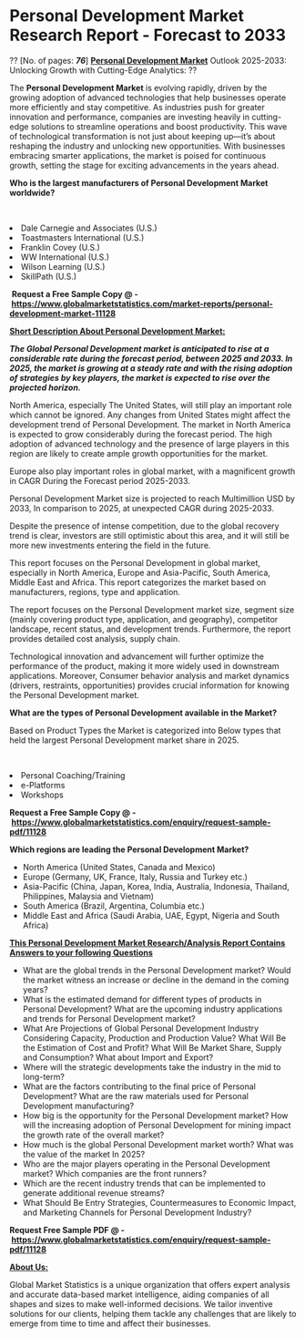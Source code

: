<H1>Personal Development Market Research Report - Forecast to 2033</H1><p>?? [No. of pages:&nbsp;<strong><em>76</em></strong>]&nbsp;<strong><a href="https://www.globalmarketstatistics.com/market-reports/personal-development-market-11128">Personal Development&nbsp;Market</a></strong>&nbsp;Outlook 2025-2033: Unlocking Growth with Cutting-Edge Analytics: ??</p><p>The <strong>Personal Development Market</strong> is evolving rapidly, driven by the growing adoption of advanced technologies that help businesses operate more efficiently and stay competitive. As industries push for greater innovation and performance, companies are investing heavily in cutting-edge solutions to streamline operations and boost productivity. This wave of technological transformation is not just about keeping up&mdash;it&rsquo;s about reshaping the industry and unlocking new opportunities. With businesses embracing smarter applications, the market is poised for continuous growth, setting the stage for exciting advancements in the years ahead.</p><p><strong>Who is the largest manufacturers of Personal Development Market worldwide?</strong></p><p>&nbsp;<li>Dale Carnegie and Associates (U.S.)<li> Toastmasters International (U.S.)<li> Franklin Covey (U.S.)<li> WW International (U.S.)<li> Wilson Learning (U.S.)<li> SkillPath (U.S.)</p><p>&nbsp;<strong>Request a Free Sample Copy @ -&nbsp;<a href="https://www.globalmarketstatistics.com/market-reports/personal-development-market-11128">https://www.globalmarketstatistics.com/market-reports/personal-development-market-11128</a></strong></p><p><strong><u>Short Description About Personal Development Market:</u></strong></p><p><strong><em>The Global Personal Development market is anticipated to rise at a considerable rate during the forecast period, between 2025 and 2033. In 2025, the market is growing at a steady rate and with the rising adoption of strategies by key players, the market is expected to rise over the projected horizon.</em></strong></p><p>North America, especially The United States, will still play an important role which cannot be ignored. Any changes from United States might affect the development trend of Personal Development. The market in North America is expected to grow considerably during the forecast period. The high adoption of advanced technology and the presence of large players in this region are likely to create ample growth opportunities for the market.</p><p>Europe also play important roles in global market, with a magnificent growth in CAGR During the Forecast period 2025-2033.</p><p>Personal Development Market size is projected to reach Multimillion USD by 2033, In comparison to 2025, at unexpected CAGR during 2025-2033.</p><p>Despite the presence of intense competition, due to the global recovery trend is clear, investors are still optimistic about this area, and it will still be more new investments entering the field in the future.</p><p>This report focuses on the Personal Development in global market, especially in North America, Europe and Asia-Pacific, South America, Middle East and Africa. This report categorizes the market based on manufacturers, regions, type and application.</p><p>The report focuses on the Personal Development market size, segment size (mainly covering product type, application, and geography), competitor landscape, recent status, and development trends. Furthermore, the report provides detailed cost analysis, supply chain.</p><p>Technological innovation and advancement will further optimize the performance of the product, making it more widely used in downstream applications. Moreover, Consumer behavior analysis and market dynamics (drivers, restraints, opportunities) provides crucial information for knowing the Personal Development market.</p><p><strong>What are the types of Personal Development available in the Market?</strong></p><p>Based on Product Types the Market is categorized into Below types that held the largest Personal Development market share in 2025.</p><p>&nbsp;<li>Personal Coaching/Training<li> e-Platforms<li> Workshops&nbsp;</p><p><strong>Request a Free Sample Copy @ -&nbsp;<a href="https://www.globalmarketstatistics.com/enquiry/request-sample-pdf/11128">https://www.globalmarketstatistics.com/enquiry/request-sample-pdf/11128</a></strong></p><p><strong>Which regions are leading the Personal Development Market?</strong></p><ul><li>North America (United States, Canada and Mexico)</li><li>Europe (Germany, UK, France, Italy, Russia and Turkey etc.)</li><li>Asia-Pacific (China, Japan, Korea, India, Australia, Indonesia, Thailand, Philippines, Malaysia and Vietnam)</li><li>South America (Brazil, Argentina, Columbia etc.)</li><li>Middle East and Africa (Saudi Arabia, UAE, Egypt, Nigeria and South Africa)</li></ul><p><strong><u>This Personal Development Market Research/Analysis Report Contains Answers to your following Questions</u></strong></p><ul><li>What are the global trends in the Personal Development market? Would the market witness an increase or decline in the demand in the coming years?</li><li>What is the estimated demand for different types of products in Personal Development? What are the upcoming industry applications and trends for Personal Development market?</li><li>What Are Projections of Global Personal Development Industry Considering Capacity, Production and Production Value? What Will Be the Estimation of Cost and Profit? What Will Be Market Share, Supply and Consumption? What about Import and Export?</li><li>Where will the strategic developments take the industry in the mid to long-term?</li><li>What are the factors contributing to the final price of Personal Development? What are the raw materials used for Personal Development manufacturing?</li><li>How big is the opportunity for the Personal Development market? How will the increasing adoption of Personal Development for mining impact the growth rate of the overall market?</li><li>How much is the global Personal Development market worth? What was the value of the market In 2025?</li><li>Who are the major players operating in the Personal Development market? Which companies are the front runners?</li><li>Which are the recent industry trends that can be implemented to generate additional revenue streams?</li><li>What Should Be Entry Strategies, Countermeasures to Economic Impact, and Marketing Channels for Personal Development Industry?</li></ul><p><strong>Request Free Sample PDF @ -&nbsp;<a href="https://www.globalmarketstatistics.com/enquiry/request-sample-pdf/11128">https://www.globalmarketstatistics.com/enquiry/request-sample-pdf/11128</a></strong></p><p><strong><u>About Us:</u></strong></p><p>Global Market Statistics&nbsp;is a unique organization that offers expert analysis and accurate data-based market intelligence, aiding companies of all shapes and sizes to make well-informed decisions. We tailor inventive solutions for our clients, helping them tackle any challenges that are likely to emerge from time to time and affect their businesses.</p>
